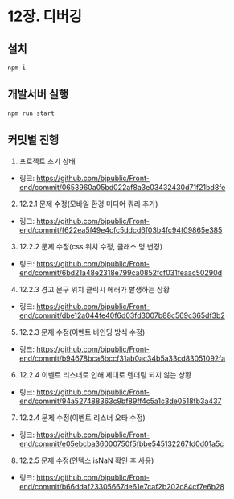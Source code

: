 # 12장. 디버깅

## 설치

```
npm i
```

## 개발서버 실행

```
npm run start
```

## 커밋별 진행

1. 프로젝트 초기 상태
  * 링크: https://github.com/bjpublic/Front-end/commit/0653960a05bd022af8a3e03432430d71f21bd8fe
2. 12.2.1 문제 수정(모바일 환경 미디어 쿼리 추가)
  * 링크: https://github.com/bjpublic/Front-end/commit/f622ea5f49e4cfc5ddcd6f03b4fc94f09865e385
3. 12.2.2 문제 수정(css 위치 수정, 클래스 명 변경)
  * 링크: https://github.com/bjpublic/Front-end/commit/6bd21a48e2318e799ca0852fcf031feaac50290d
4. 12.2.3 경고 문구 위치 클릭시 에러가 발생하는 상황
  * 링크: https://github.com/bjpublic/Front-end/commit/dbe12a044fe40f6d03fd3007b88c569c365df3b2
5. 12.2.3 문제 수정(이벤트 바인딩 방식 수정)
  * 링크: https://github.com/bjpublic/Front-end/commit/b94678bca6bccf31ab0ac34b5a33cd83051092fa
6. 12.2.4 이벤트 리스너로 인해 제대로 렌더링 되지 않는 상황
  * 링크: https://github.com/bjpublic/Front-end/commit/94a527488363c9bf89ff4c5a1c3de0518fb3a437
7. 12.2.4 문제 수정(이벤트 리스너 오타 수정)
  * 링크: https://github.com/bjpublic/Front-end/commit/e05ebcba36000750f5fbbe545132267fd0d01a5c
8. 12.2.5 문제 수정(인덱스 isNaN 확인 후 사용)
  * 링크: https://github.com/bjpublic/Front-end/commit/b66ddaf23305667de61e7caf2b202c84cf7e6b28
